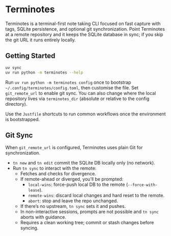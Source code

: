 # Terminotes

Terminotes is a terminal-first note taking CLI focused on fast capture with tags, SQLite persistence, and optional git synchronization. Point Terminotes at a remote repository and it keeps the SQLite database in sync; if you skip the git URL it runs entirely locally.

## Getting Started

```bash
uv sync
uv run python -m terminotes --help
```

Run `uv run python -m terminotes config` once to bootstrap `~/.config/terminotes/config.toml`, then customise the file. Set `git_remote_url` to enable git sync. You can also change where the local repository lives via `terminotes_dir` (absolute or relative to the config directory).

Use the `Justfile` shortcuts to run common workflows once the environment is bootstrapped.

## Git Sync

When `git_remote_url` is configured, Terminotes uses plain Git for synchronization.

- `tn new` and `tn edit` commit the SQLite DB locally only (no network).
- Run `tn sync` to interact with the remote:
  - Fetches and checks for divergence.
  - If remote-ahead or diverged, you’ll be prompted:
    - `local-wins`: force-push local DB to the remote (`--force-with-lease`).
    - `remote-wins`: discard local changes and hard reset to the remote.
    - `abort`: stop and leave the repo unchanged.
  - If there’s no upstream, `tn sync` sets it and pushes.
  - In non-interactive sessions, prompts are not possible and `tn sync` aborts with guidance.
  - Requires a clean working tree; commit or stash changes before syncing.
